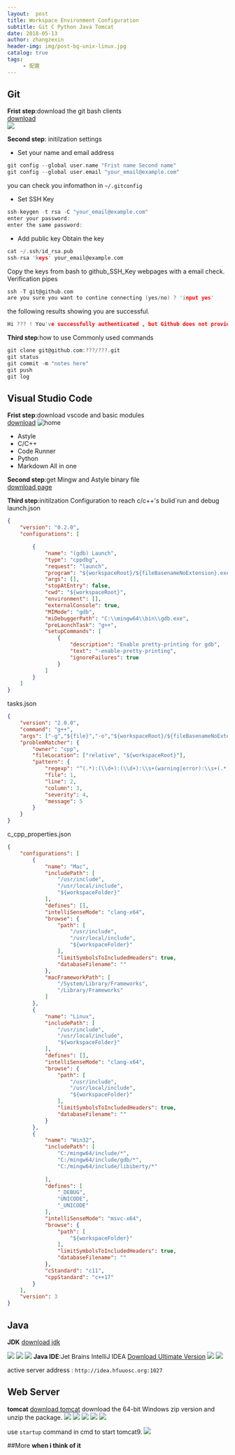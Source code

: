 ```yaml
---
layout:  post
title: Workspace Environment Configuration
subtitle: Git C Python Java Tomcat
date: 2018-05-13
author: zhangzexin
header-img: img/post-bg-unix-linux.jpg
catalog: true
tags:
     - 配置
---
```

## Git
**Frist step**:download the git bash clients
<br>
[download](https://git-scm.com/downloads)
<br>
![](http://olx1ji9hn.bkt.clouddn.com/image/gwindows_logo.png)

**Second step**: initilzation settings

- Set your name and email address
```c
git config --global user.name "Frist name Second name"
git config --global user.email "your_email@example.com"
``` 
you can check you infomathon in `~/.gitconfig`
<br>
- Set SSH Key
```c
ssh-keygen -t rsa -C "your_email@example.com"
enter your password:
enter the same password:
```
- Add public key
Obtain the key
```c
cat ~/.ssh/id_rsa.pub
ssh-rsa 'keys' your_email@example.com
```
Copy the keys from bash to github_SSH_Key webpages with a email check.
</br>
Verification pipes
```c
ssh -T git@github.com
are you sure you want to contine connecting (yes/no) ? 'input yes'
```
the following results showing you are successful.
```c
Hi ??? ! You've successfully authenticated , but Github does not provide shell access.
```
**Third step**:how to use
Commonly used commands
```c
git clone git@github.com:???/???.git
git status 
git commit -m "notes here"
git push
git log
```

## Visual Studio Code
**Frist step**:download vscode and basic modules
<br>
[download](https://code.visualstudio.com/)
![home](https://cloud.githubusercontent.com/assets/11839736/16642200/6624dde0-43bd-11e6-8595-c81885ba0dc2.png)
- Astyle
- C/C++
- Code Runner 
- Python
- Markdown All in one

**Second step**:get Mingw and Astyle binary file
<br>
[download page](http://45.32.22.226:8000/f/51585b01fa2b4e3c8316/)

**Third step**:initilzation Configuration to reach c/c++'s bulid`run and debug
launch.json
```json
{  
    "version": "0.2.0",  
    "configurations": [  

        {  
            "name": "(gdb) Launch", 
            "type": "cppdbg",       
            "request": "launch",   
            "program": "${workspaceRoot}/${fileBasenameNoExtension}.exe",
            "args": [],             
            "stopAtEntry": false,     
            "cwd": "${workspaceRoot}",
            "environment": [],  
            "externalConsole": true, 
            "MIMode": "gdb",  
            "miDebuggerPath": "C:\\mingw64\\bin\\gdb.exe", 
            "preLaunchTask": "g++",  
            "setupCommands": [  
                {   
					"description": "Enable pretty-printing for gdb",  
                    "text": "-enable-pretty-printing",  
                    "ignoreFailures": true  
                }  
            ]  
        }  
    ]  
}
```
tasks.json
```json
{  
    "version": "2.0.0",  
    "command": "g++",  
    "args": ["-g","${file}","-o","${workspaceRoot}/${fileBasenameNoExtension}.exe"],   
    "problemMatcher": {  
        "owner": "cpp",  
        "fileLocation": ["relative", "${workspaceRoot}"],  
        "pattern": {  
            "regexp": "^(.*):(\\d+):(\\d+):\\s+(warning|error):\\s+(.*)$",  
            "file": 1,  
            "line": 2,  
            "column": 3,  
            "severity": 4,  
            "message": 5  
        }  
    }  
}  
```
c_cpp_properties.json
```json
{
    "configurations": [
        {
            "name": "Mac",
            "includePath": [
                "/usr/include",
                "/usr/local/include",
                "${workspaceFolder}"
            ],
            "defines": [],
            "intelliSenseMode": "clang-x64",
            "browse": {
                "path": [
                    "/usr/include",
                    "/usr/local/include",
                    "${workspaceFolder}"
                ],
                "limitSymbolsToIncludedHeaders": true,
                "databaseFilename": ""
            },
            "macFrameworkPath": [
                "/System/Library/Frameworks",
                "/Library/Frameworks"
            ]
        },
        {
            "name": "Linux",
            "includePath": [
                "/usr/include",
                "/usr/local/include",
                "${workspaceFolder}"
            ],
            "defines": [],
            "intelliSenseMode": "clang-x64",
            "browse": {
                "path": [
                    "/usr/include",
                    "/usr/local/include",
                    "${workspaceFolder}"
                ],
                "limitSymbolsToIncludedHeaders": true,
                "databaseFilename": ""
            }
        },
        {
            "name": "Win32",
            "includePath": [
                "C:/mingw64/include/*",
                "C:/mingw64/include/gdb/*",
                "C:/mingw64/include/libiberty/*"
                
            ],
            "defines": [
                "_DEBUG",
                "UNICODE",
                "_UNICODE"
            ],
            "intelliSenseMode": "msvc-x64",
            "browse": {
                "path": [
                    "${workspaceFolder}"
                ],
                "limitSymbolsToIncludedHeaders": true,
                "databaseFilename": ""
            },
            "cStandard": "c11",
            "cppStandard": "c++17"
        }
    ],
    "version": 3
}
```

## Java
**JDK**
[download jdk](http://www.oracle.com/technetwork/java/javase/downloads/jdk8-downloads-2133151.html)

![](https://upload-images.jianshu.io/upload_images/3392938-35743017ea776e26.png?imageMogr2/auto-orient/strip%7CimageView2/2/w/420)
![](https://upload-images.jianshu.io/upload_images/3392938-a4cfff7b3af5e8d4.png?imageMogr2/auto-orient/strip%7CimageView2/2/w/394)
![](https://upload-images.jianshu.io/upload_images/3392938-06c1ddbbfa681e47.png?imageMogr2/auto-orient/strip%7CimageView2/2/w/394)
**Java IDE**:Jet Brains IntelliJ IDEA
[Download Ultimate Version](https://www.jetbrains.com/idea/download/#section=windows)
![](https://www.jetbrains.com/idea/img/screenshots/idea_overview_5_1.png)
![](https://www.jetbrains.com/idea/img/screenshots/idea_overview_6_1.png)

active server address : `http://idea.hfuuosc.org:1027`

## Web Server
**tomcat**
[download tomcat](https://tomcat.apache.org/download-90.cgi)
download the 64-bit Windows zip version and unzip the package.
![](https://upload-images.jianshu.io/upload_images/3392938-6ac3c41092bf25eb.png?imageMogr2/auto-orient/strip%7CimageView2/2/w/357)
![](https://upload-images.jianshu.io/upload_images/3392938-f1032d572a10d4c9.png?imageMogr2/auto-orient/strip%7CimageView2/2/w/357)
![](https://upload-images.jianshu.io/upload_images/3392938-4fe9104f548f5af9.png?imageMogr2/auto-orient/strip%7CimageView2/2/w/357)
![](https://upload-images.jianshu.io/upload_images/3392938-ab598a8e53d56f4e.png?imageMogr2/auto-orient/strip%7CimageView2/2/w/394)
![](https://upload-images.jianshu.io/upload_images/3392938-ddd2e337ff1fa1a3.jpg?imageMogr2/auto-orient/strip%7CimageView2/2/w/671)

use `startup` command in cmd to start tomcat9.
![](https://upload-images.jianshu.io/upload_images/3392938-c2e3b4c62ca93f2a.jpg)

##More
**when i think of it**